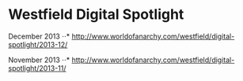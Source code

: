 Westfield Digital Spotlight
===========================
December 2013
⋅⋅* http://www.worldofanarchy.com/westfield/digital-spotlight/2013-12/

November 2013
⋅⋅* http://www.worldofanarchy.com/westfield/digital-spotlight/2013-11/